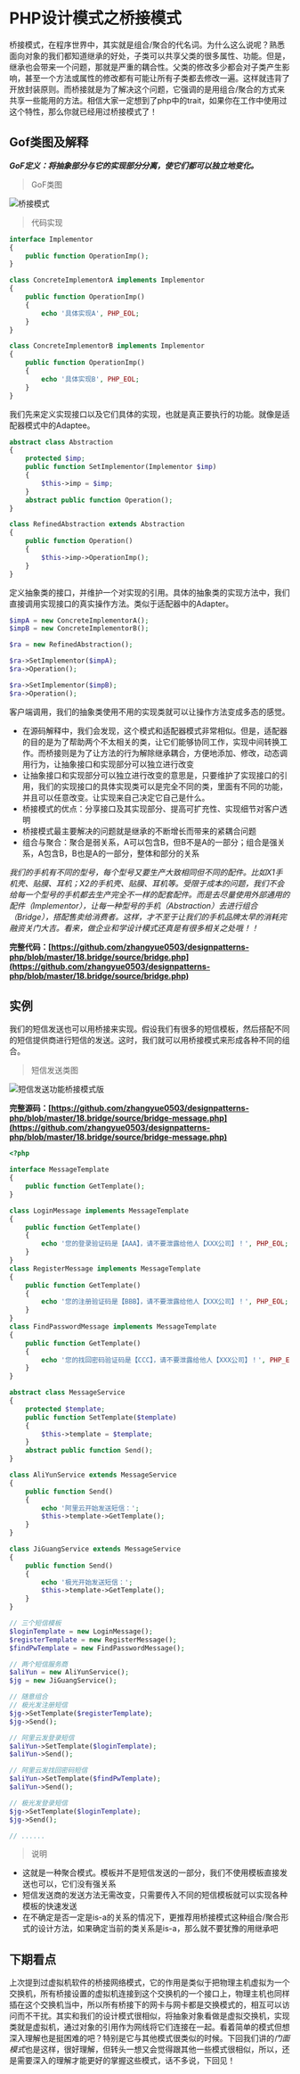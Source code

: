 # PHP设计模式之桥接模式

桥接模式，在程序世界中，其实就是组合/聚合的代名词。为什么这么说呢？熟悉面向对象的我们都知道继承的好处，子类可以共享父类的很多属性、功能。但是，继承也会带来一个问题，那就是严重的耦合性。父类的修改多少都会对子类产生影响，甚至一个方法或属性的修改都有可能让所有子类都去修改一遍。这样就违背了开放封装原则。而桥接就是为了解决这个问题，它强调的是用组合/聚合的方式来共享一些能用的方法。相信大家一定想到了php中的trait，如果你在工作中使用过这个特性，那么你就已经用过桥接模式了！

## Gof类图及解释

***GoF定义：将抽象部分与它的实现部分分离，使它们都可以独立地变化。***

> GoF类图

![桥接模式](https://raw.githubusercontent.com/zhangyue0503/designpatterns-php/master/18.bridge/img/bridge.jpg)


> 代码实现

```php
interface Implementor
{
    public function OperationImp();
}

class ConcreteImplementorA implements Implementor
{
    public function OperationImp()
    {
        echo '具体实现A', PHP_EOL;
    }
}

class ConcreteImplementorB implements Implementor
{
    public function OperationImp()
    {
        echo '具体实现B', PHP_EOL;
    }
}
```

我们先来定义实现接口以及它们具体的实现，也就是真正要执行的功能。就像是适配器模式中的Adaptee。

```php
abstract class Abstraction
{
    protected $imp;
    public function SetImplementor(Implementor $imp)
    {
        $this->imp = $imp;
    }
    abstract public function Operation();
}

class RefinedAbstraction extends Abstraction
{
    public function Operation()
    {
        $this->imp->OperationImp();
    }
}
```

定义抽象类的接口，并维护一个对实现的引用。具体的抽象类的实现方法中，我们直接调用实现接口的真实操作方法。类似于适配器中的Adapter。

```php 
$impA = new ConcreteImplementorA();
$impB = new ConcreteImplementorB();

$ra = new RefinedAbstraction();

$ra->SetImplementor($impA);
$ra->Operation();

$ra->SetImplementor($impB);
$ra->Operation();
```

客户端调用，我们的抽象类使用不用的实现类就可以让操作方法变成多态的感觉。

- 在源码解释中，我们会发现，这个模式和适配器模式非常相似。但是，适配器的目的是为了帮助两个不太相关的类，让它们能够协同工作，实现中间转换工作。而桥接则是为了让方法的行为解除继承耦合，方便地添加、修改，动态调用行为，让抽象接口和实现部分可以独立进行改变
- 让抽象接口和实现部分可以独立进行改变的意思是，只要维护了实现接口的引用，我们的实现接口的具体实现类可以是完全不同的类，里面有不同的功能，并且可以任意改变。让实现来自己决定它自己是什么。
- 桥接模式的优点：分享接口及其实现部分、提高可扩充性、实现细节对客户透明
- 桥接模式最主要解决的问题就是继承的不断增长而带来的紧耦合问题
- 组合与聚合：聚合是弱关系，A可以包含B，但B不是A的一部分；组合是强关系，A包含B，B也是A的一部分，整体和部分的关系

*我们的手机有不同的型号，每个型号又要生产大致相同但不同的配件。比如X1手机壳、贴膜、耳机；X2的手机壳、贴膜、耳机等。受限于成本的问题，我们不会给每一个型号的手机都去生产完全不一样的配套配件。而是去尽量使用外部通用的配件（Implementor），让每一种型号的手机（Abstraction）去进行组合（Bridge），搭配售卖给消费者。这样，才不至于让我们的手机品牌太早的消耗完融资关门大吉。看来，做企业和学设计模式还真是有很多相关之处哦！！*

**完整代码：[https://github.com/zhangyue0503/designpatterns-php/blob/master/18.bridge/source/bridge.php](https://github.com/zhangyue0503/designpatterns-php/blob/master/18.bridge/source/bridge.php)**

## 实例

我们的短信发送也可以用桥接来实现。假设我们有很多的短信模板，然后搭配不同的短信提供商进行短信的发送。这时，我们就可以用桥接模式来形成各种不同的组合。

> 短信发送类图

![短信发送功能桥接模式版](https://raw.githubusercontent.com/zhangyue0503/designpatterns-php/master/18.bridge/img/bridge-message.jpg)


**完整源码：[https://github.com/zhangyue0503/designpatterns-php/blob/master/18.bridge/source/bridge-message.php](https://github.com/zhangyue0503/designpatterns-php/blob/master/18.bridge/source/bridge-message.php)**

```php
<?php

interface MessageTemplate
{
    public function GetTemplate();
}

class LoginMessage implements MessageTemplate
{
    public function GetTemplate()
    {
        echo '您的登录验证码是【AAA】，请不要泄露给他人【XXX公司】！', PHP_EOL;
    }
}
class RegisterMessage implements MessageTemplate
{
    public function GetTemplate()
    {
        echo '您的注册验证码是【BBB】，请不要泄露给他人【XXX公司】！', PHP_EOL;
    }
}
class FindPasswordMessage implements MessageTemplate
{
    public function GetTemplate()
    {
        echo '您的找回密码验证码是【CCC】，请不要泄露给他人【XXX公司】！', PHP_EOL;
    }
}

abstract class MessageService
{
    protected $template;
    public function SetTemplate($template)
    {
        $this->template = $template;
    }
    abstract public function Send();
}

class AliYunService extends MessageService
{
    public function Send()
    {
        echo '阿里云开始发送短信：';
        $this->template->GetTemplate();
    }
}

class JiGuangService extends MessageService
{
    public function Send()
    {
        echo '极光开始发送短信：';
        $this->template->GetTemplate();
    }
}

// 三个短信模板
$loginTemplate = new LoginMessage();
$registerTemplate = new RegisterMessage();
$findPwTemplate = new FindPasswordMessage();

// 两个短信服务商
$aliYun = new AliYunService();
$jg = new JiGuangService();

// 随意组合
// 极光发注册短信
$jg->SetTemplate($registerTemplate);
$jg->Send();

// 阿里云发登录短信
$aliYun->SetTemplate($loginTemplate);
$aliYun->Send();

// 阿里云发找回密码短信
$aliYun->SetTemplate($findPwTemplate);
$aliYun->Send();

// 极光发登录短信
$jg->SetTemplate($loginTemplate);
$jg->Send();

// ......

```

> 说明

- 这就是一种聚合模式。模板并不是短信发送的一部分，我们不使用模板直接发送也可以，它们没有强关系
- 短信发送商的发送方法无需改变，只需要传入不同的短信模板就可以实现各种模板的快速发送
- 在不确定是否一定是is-a的关系的情况下，更推荐用桥接模式这种组合/聚合形式的设计方法，如果确定当前的类关系是is-a，那么就不要犹豫的用继承吧

## 下期看点

上次提到过虚拟机软件的桥接网络模式，它的作用是类似于把物理主机虚拟为一个交换机，所有桥接设置的虚拟机连接到这个交换机的一个接口上，物理主机也同样插在这个交换机当中，所以所有桥接下的网卡与网卡都是交换模式的，相互可以访问而不干扰。其实和我们的设计模式很相似，将抽象对象看做是虚拟交换机，实现类就是虚拟机，通过对象的引用作为网线将它们连接在一起。看着简单的模式但想深入理解也是挺困难的吧？特别是它与其他模式很类似的时候。下回我们讲的*门面模式*也是这样，很好理解，但转头一想又会觉得跟其他一些模式很相似，所以，还是需要深入的理解才能更好的掌握这些模式，话不多说，下回见！